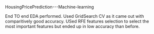 HousingPricePrediction---Machine-learning

End TO end EDA performed.  Used GridSearch CV as it came out with comparitively good accuracy. USed RFE features selection to select the most important features but ended up in low accuracy than before.
